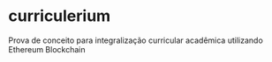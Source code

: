# curriculerium
Prova de conceito para integralização curricular acadêmica utilizando Ethereum Blockchain
